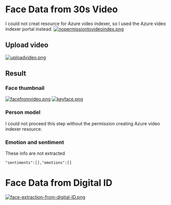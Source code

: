 # Face Data from 30s Video
I could not creat resource for Azure video indexer, so I used the Azure video indexer portal instead.
[![nopermissiontovideoindex.png](https://i.postimg.cc/25dBZ5rf/nopermissiontovideoindex.png)](https://postimg.cc/GB220d4M)

## Upload video
[![uploadvideo.png](https://i.postimg.cc/nL9Dc1wM/uploadvideo.png)](https://postimg.cc/67w3MCKN)

## Result
### Face thumbnail 
[![facefromvideo.png](https://i.postimg.cc/vT0Bv1Sp/facefromvideo.png)](https://postimg.cc/Zvy4bqmc)
[![keyface.png](https://i.postimg.cc/HsJHNPJJ/keyface.png)](https://postimg.cc/9rjvRbYV)

### Person model
I could not proceed this step without the permission creating Azure video indexer resource.

### Emotion and sentiment
These info are not extracted
```
"sentiments":[],"emotions":[]
```

# Face Data from Digital ID
[![face-extraction-from-digital-ID.png](https://i.postimg.cc/NG3fhQQm/face-extraction-from-digital-ID.png)](https://postimg.cc/PNMkYsp5)


